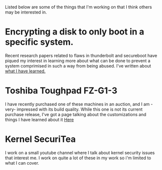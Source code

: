 Listed below are some of the things that I'm working on that I think others may be interested in.

# Encrypting a disk to only boot in a specific system.

Recent research papers related to flaws in thunderbolt and secureboot have
piqued my interest in learning more about what can be done to prevent a system
comprimised in such a way from being abused.  I've written about [what I have
learned.](./tpm-pcr07.md)


# Toshiba Toughpad FZ-G1-3

I have recently purchased one of these machines in an auction, and I am -very- impressed with its build quality.   While this one is not its current purchase release, I've got a page talking about the customizations and things I have learned about it 
[Here](./toshiba-toughpad-fz-g1-3.md)


# Kernel SecuriTea

I work on a small youtube channel where I talk about kernel security issues that interest me.  I work on quite a lot of these in my work so i'm limited to what I can cover.


